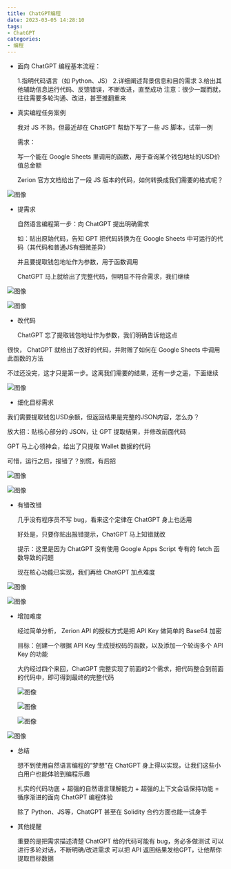 ```yaml
---
title: ChatGPT编程
date: 2023-03-05 14:28:10
tags:
- ChatGPT
categories:
- 编程
---
```


* 面向 ChatGPT 编程基本流程：

  1.指明代码语言（如 Python、JS）
  2.详细阐述背景信息和目的需求
  3.给出其他辅助信息运行代码、反馈错误，不断改进，直至成功
  注意：很少一蹴而就，往往需要多轮沟通、改进，甚至推翻重来

  

* 真实编程任务案例

  我对 JS 不熟，但最近却在 ChatGPT 帮助下写了一些 JS 脚本，试举一例

  需求：

  写一个能在 Google Sheets 里调用的函数，用于查询某个钱包地址的USD价值总金额

  Zerion 官方文档给出了一段 JS 版本的代码，如何转换成我们需要的格式呢？

![图像](chatGPT编程/FqW595OacAAbNF-.jpeg)





* 提需求

  自然语言编程第一步：向 ChatGPT 提出明确需求

  如：贴出原始代码，告知 GPT 把代码转换为在 Google Sheets 中可运行的代码（其代码和普通JS有细微差异）

  并且要提取钱包地址作为参数，用于函数调用

  ChatGPT 马上就给出了完整代码，但明显不符合需求，我们继续

![图像](chatGPT编程/FqW65mIaMAAP406.jpeg)

![图像](chatGPT编程/FqW7qn_akAIGprH.jpeg)



*  改代码

   ChatGPT 忘了提取钱包地址作为参数，我们明确告诉他这点

  很快， ChatGPT 就给出了改好的代码，并附赠了如何在 Google Sheets 中调用此函数的方法

  不过还没完，这才只是第一步。这离我们需要的结果，还有一步之遥，下面继续

  ![图像](chatGPT编程/FqW8SR4agAAQg9w.jpeg)



*  细化目标需求

  我们需要提取钱包USD余额，但返回结果是完整的JSON内容，怎么办？

  放大招：贴核心部分的 JSON，让 GPT 提取结果，并修改前面代码

  GPT 马上心领神会，给出了只提取 Wallet 数据的代码

  可惜，运行之后，报错了？别慌，有后招

![图像](chatGPT编程/FqW95f_aEAAuKZL.jpeg)

![图像](chatGPT编程/FqW96XdakAEZxj5.jpeg)



* 有错改错

  几乎没有程序员不写 bug，看来这个定律在 ChatGPT 身上也适用

  好处是，只要你贴出报错提示，ChatGPT 马上知错就改

  提示：这里是因为 ChatGPT 没有使用 Google Apps Script 专有的 fetch 函数导致的问题

  现在核心功能已实现，我们再给 ChatGPT 加点难度

![图像](chatGPT编程/FqW-1vBaEAACCvZ.jpeg)

![图像](chatGPT编程/FqW-2YHaMAA4UD2.jpeg)



* 增加难度

  经过简单分析， Zerion API 的授权方式是把 API Key 做简单的 Base64 加密

  目标：创建一个根据 API Key 生成授权码的函数，以及添加一个轮询多个 API Key 的功能

  大约经过四个来回，ChatGPT 完整实现了前面的2个需求，把代码整合到前面的代码中，即可得到最终的完整代码

  ![图像](chatGPT编程/FqXAbKWaEAAjqH3.jpeg)

  ![图像](chatGPT编程/FqXAcQtaIAAnLfp.jpeg)

  ![图像](chatGPT编程/FqXAdDmakAA0B_e.jpeg)

![图像](chatGPT编程/FqXAitqaEAAfCIU.jpeg)



* 总结

  想不到使用自然语言编程的“梦想”在 ChatGPT 身上得以实现，让我们这些小白用户也能体验到编程乐趣

  扎实的代码功底 + 超强的自然语言理解能力 + 超强的上下文会话保持功能 = 循序渐进的面向 ChatGPT 编程体验

  除了 Python、JS等，ChatGPT 甚至在 Solidity 合约方面也能一试身手

  

* 其他提醒

  重要的是把需求描述清楚
  ChatGPT 给的代码可能有 bug，务必多做测试
  可以进行多轮对话，不断明确/改进需求
  可以把 API 返回结果发给GPT，让他帮你提取目标数据

  





